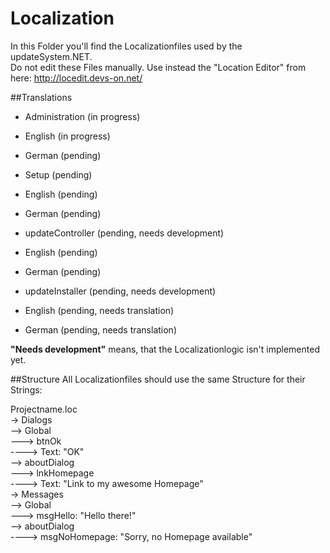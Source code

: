 Localization
=====

In this Folder you'll find the Localizationfiles used by the updateSystem.NET.<br />
Do not edit these Files manually. Use instead the "Location Editor" from here: http://locedit.devs-on.net/


##Translations
* Administration (in progress)
 * English (in progress)
 * German (pending)

* Setup (pending)
 * English (pending)
 * German (pending)

* updateController (pending, needs development)
 * English (pending)
 * German (pending)

* updateInstaller (pending, needs development)
 * English (pending, needs translation)
 * German (pending, needs translation)


**"Needs development"** means, that the Localizationlogic isn't implemented yet. 

##Structure
All Localizationfiles should use the same Structure for their Strings:

Projectname.loc <br />
 -> Dialogs <br />
 --> Global <br />
 ---> btnOk <br />
 ----> Text: "OK" <br/>
 --> aboutDialog <br />
 ---> lnkHomepage <br />
 ----> Text: "Link to my awesome Homepage" <br />
 -> Messages <br />
 --> Global <br />
 ---> msgHello: "Hello there!"<br />
 --> aboutDialog <br />
 ----> msgNoHomepage: "Sorry, no Homepage available"<br />